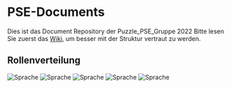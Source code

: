 # PSE-Documents
Dies ist das Document Repository der Puzzle_PSE_Gruppe 2022
Bitte lesen Sie zuerst das [Wiki](https://github.com/RamonaChristen/PSE-Documents/wiki), um besser mit der Struktur vertraut zu werden. 

## Rollenverteilung
![Sprache](https://img.shields.io/badge/Raphael-Key_Account_manager-blue)
![Sprache](https://img.shields.io/badge/Dario-Quality_Evangelist-blue)
![Sprache](https://img.shields.io/badge/Ramona-Chief_Deliverables_Officer-blue)
![Sprache](https://img.shields.io/badge/Julien-Master_Tracker-blue)
![Sprache](https://img.shields.io/badge/Renato-Master_Tracker-blue)
